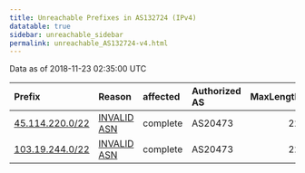 ```yaml
---
title: Unreachable Prefixes in AS132724 (IPv4)
datatable: true
sidebar: unreachable_sidebar
permalink: unreachable_AS132724-v4.html
---
```


Data as of 2018-11-23 02:35:00 UTC


<div class="datatable-begin"></div>

| Prefix                                                   | Reason                                                                                                  | affected   | Authorized AS   |   MaxLength | Anchor                                       |   unreachable /24s |
|:---------------------------------------------------------|:--------------------------------------------------------------------------------------------------------|:-----------|:----------------|------------:|:---------------------------------------------|-------------------:|
| [45.114.220.0/22](https://stat.ripe.net/45.114.220.0/22) | [INVALID ASN](https://rpki-validator.ripe.net/announcement-preview?asn=AS132724&prefix=45.114.220.0/22) | complete   | AS20473         |          22 | [APNIC](unreachable_APNIC_RPKI_Root-v4.html) |                  4 |
| [103.19.244.0/22](https://stat.ripe.net/103.19.244.0/22) | [INVALID ASN](https://rpki-validator.ripe.net/announcement-preview?asn=AS132724&prefix=103.19.244.0/22) | complete   | AS20473         |          22 | [APNIC](unreachable_APNIC_RPKI_Root-v4.html) |                  4 |

<div class="datatable-end"></div>